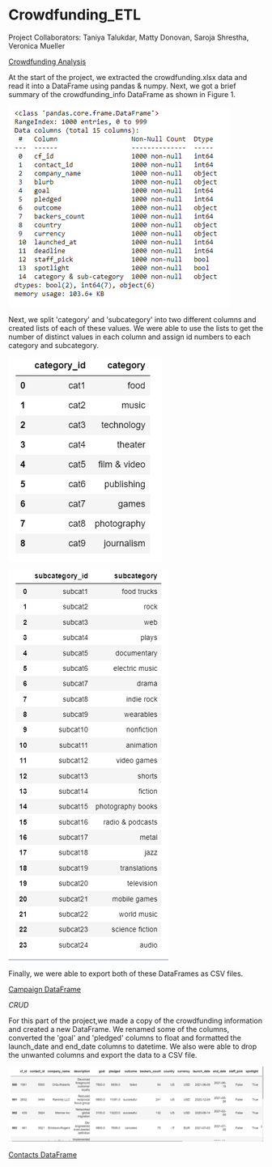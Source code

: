 # Crowdfunding_ETL

Project Collaborators: Taniya Talukdar, Matty Donovan, Saroja Shrestha, Veronica Mueller

<ins>Crowdfunding Analysis</ins> 


At the start of the project, we extracted the crowdfunding.xlsx data and read it into a DataFrame using pandas & numpy. Next, we got a brief summary of the crowdfunding_info DataFrame as shown in Figure 1.

![Figure 1](Images/Figure_1.png)

Next, we split 'category' and 'subcategory' into two different columns and created lists of each of these values. We were able to use the lists to get the number of distinct values in each column and assign id numbers to each category and subcategory.

![Figure 2](Images/Figure_2.png)

![Figure 3](Images/Figure_3.png)

Finally, we were able to export both of these DataFrames as CSV files.

<ins>Campaign DataFrame</ins>


*CRUD*

For this part of the project,we made a copy of the crowdfunding information and created a new DataFrame. We renamed some of the columns, converted the 'goal' and 'pledged' columns to float and formatted the launch_date and end_date columns to datetime. We also were able to drop the unwanted columns and export the data to a CSV file.

![Figure 4](Images/Figure_4.png)

<ins>Contacts DataFrame</ins>
